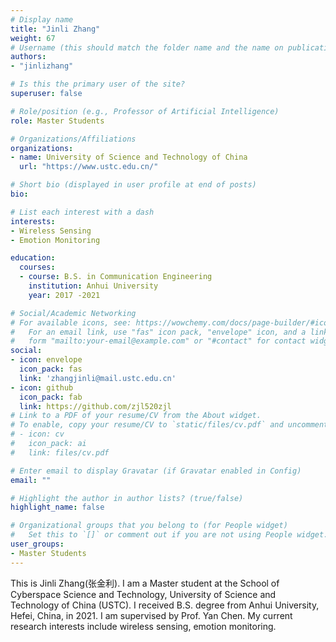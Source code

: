 ```yaml
---
# Display name
title: "Jinli Zhang"
weight: 67
# Username (this should match the folder name and the name on publications)
authors:
- "jinlizhang"

# Is this the primary user of the site?
superuser: false

# Role/position (e.g., Professor of Artificial Intelligence)
role: Master Students

# Organizations/Affiliations
organizations:
- name: University of Science and Technology of China
  url: "https://www.ustc.edu.cn/"

# Short bio (displayed in user profile at end of posts)
bio: 

# List each interest with a dash
interests:
- Wireless Sensing
- Emotion Monitoring

education:
  courses:
  - course: B.S. in Communication Engineering
    institution: Anhui University
    year: 2017 -2021

# Social/Academic Networking
# For available icons, see: https://wowchemy.com/docs/page-builder/#icons
#   For an email link, use "fas" icon pack, "envelope" icon, and a link in the
#   form "mailto:your-email@example.com" or "#contact" for contact widget.
social:
- icon: envelope
  icon_pack: fas
  link: 'zhangjinli@mail.ustc.edu.cn'
- icon: github
  icon_pack: fab
  link: https://github.com/zjl520zjl
# Link to a PDF of your resume/CV from the About widget.
# To enable, copy your resume/CV to `static/files/cv.pdf` and uncomment the lines below.
# - icon: cv
#   icon_pack: ai
#   link: files/cv.pdf

# Enter email to display Gravatar (if Gravatar enabled in Config)
email: ""

# Highlight the author in author lists? (true/false)
highlight_name: false

# Organizational groups that you belong to (for People widget)
#   Set this to `[]` or comment out if you are not using People widget.
user_groups:
- Master Students 
---
```

This is Jinli Zhang(张金利). I am a Master student at the School of Cyberspace Science and Technology, University of Science and Technology of China (USTC). I received B.S. degree from Anhui University, Hefei, China, in 2021. I am supervised by Prof. Yan Chen. My current research interests include wireless sensing, emotion monitoring.